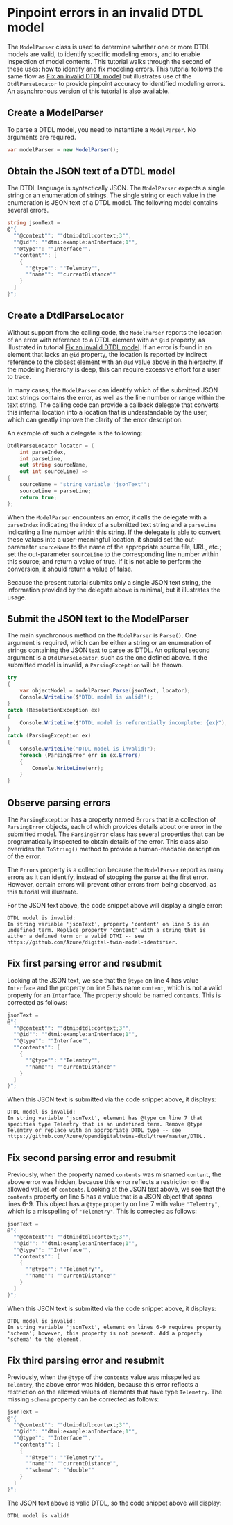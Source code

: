 ﻿# Pinpoint errors in an invalid DTDL model

The `ModelParser` class is used to determine whether one or more DTDL models are valid, to identify specific modeling errors, and to enable inspection of model contents.
This tutorial walks through the second of these uses: how to identify and fix modeling errors.
This tutorial follows the same flow as [Fix an invalid DTDL model](./Tutorial02_FixInvalidDtdlModel.md) but illustrates use of the `DtdlParseLocator` to provide pinpoint accuracy to identified modeling errors.
An [asynchronous version](./Tutorial03_PinpointModelingErrorsAsync.md) of this tutorial is also available.

## Create a ModelParser

To parse a DTDL model, you need to instantiate a `ModelParser`.
No arguments are required.

```C# Snippet:DtdlParserTutorial03_CreateModelParser
var modelParser = new ModelParser();
```

## Obtain the JSON text of a DTDL model

The DTDL language is syntactically JSON.
The `ModelParser` expects a single string or an enumeration of strings.
The single string or each value in the enumeration is JSON text of a DTDL model.
The following model contains several errors.

```C# Snippet:DtdlParserTutorial03_ObtainInvalidDtdlText
string jsonText =
@"{
  ""@context"": ""dtmi:dtdl:context;3"",
  ""@id"": ""dtmi:example:anInterface;1"",
  ""@type"": ""Interface"",
  ""content"": [
    {
      ""@type"": ""Telemtry"",
      ""name"": ""currentDistance""
    }
  ]
}";
```

## Create a DtdlParseLocator

Without support from the calling code, the `ModelParser` reports the location of an error with reference to a DTDL element with an `@id` property, as illustrated in tutorial [Fix an invalid DTDL model](Tutorial02_FixInvalidDtdlModel.md).
If an error is found in an element that lacks an `@id` property, the location is reported by indirect reference to the closest element with an `@id` value above in the hierarchy.
If the modeling hierarchy is deep, this can require excessive effort for a user to trace.

In many cases, the `ModelParser` can identify which of the submitted JSON text strings contains the error, as well as the line number or range within the text string.
The calling code can provide a callback delegate that converts this internal location into a location that is understandable by the user, which can greatly improve the clarity of the error description.

An example of such a delegate is the following:

```C# Snippet:DtdlParserTutorial03_CreateDtdlParseLocator
DtdlParseLocator locator = (
    int parseIndex,
    int parseLine,
    out string sourceName,
    out int sourceLine) =>
{
    sourceName = "string variable 'jsonText'";
    sourceLine = parseLine;
    return true;
};
```

When the `ModelParser` encounters an error, it calls the delegate with a `parseIndex` indicating the index of a submitted text string and a `parseLine` indicating a line number within this string.
If the delegate is able to convert these values into a user-meaningful location, it should set the out-parameter `sourceName` to the name of the appropriate source file, URL, etc.; set the out-parameter `sourceLine` to the corresponding line number within this source; and return a value of true.
If it is not able to perform the conversion, it should return a value of false.

Because the present tutorial submits only a single JSON text string, the information provided by the delegate above is minimal, but it illustrates the usage.

## Submit the JSON text to the ModelParser

The main synchronous method on the `ModelParser` is `Parse()`.
One argument is required, which can be either a string or an enumeration of strings containing the JSON text to parse as DTDL.
An optional second argument is a `DtdlParseLocator`, such as the one defined above.
If the submitted model is invalid, a `ParsingException` will be thrown.

```C# Snippet:DtdlParserTutorial03_CallParse
try
{
    var objectModel = modelParser.Parse(jsonText, locator);
    Console.WriteLine($"DTDL model is valid!");
}
catch (ResolutionException ex)
{
    Console.WriteLine($"DTDL model is referentially incomplete: {ex}");
}
catch (ParsingException ex)
{
    Console.WriteLine("DTDL model is invalid:");
    foreach (ParsingError err in ex.Errors)
    {
        Console.WriteLine(err);
    }
}
```

## Observe parsing errors

The `ParsingException` has a property named `Errors` that is a collection of `ParsingError` objects, each of which provides details about one error in the submitted model.
The `ParsingError` class has several properties that can be programatically inspected to obtain details of the error.
This class also overrides the `ToString()` method to provide a human-readable description of the error.

The `Errors` property is a collection because the `ModelParser` report as many errors as it can identify, instead of stopping the parse at the first error.
However, certain errors will prevent other errors from being observed, as this tutorial will illustrate.

For the JSON text above, the code snippet above will display a single error:

```Console
DTDL model is invalid:
In string variable 'jsonText', property 'content' on line 5 is an undefined term. Replace property 'content' with a string that is either a defined term or a valid DTMI -- see https://github.com/Azure/digital-twin-model-identifier.
```

## Fix first parsing error and resubmit

Looking at the JSON text, we see that the `@type` on line 4 has value `Interface` and the property on line 5 has name `content`, which is not a valid property for an `Interface`.
The property should be named `contents`.
This is corrected as follows:

```C# Snippet:DtdlParserTutorial03_CorrectPropertyName
jsonText =
@"{
  ""@context"": ""dtmi:dtdl:context;3"",
  ""@id"": ""dtmi:example:anInterface;1"",
  ""@type"": ""Interface"",
  ""contents"": [
    {
      ""@type"": ""Telemtry"",
      ""name"": ""currentDistance""
    }
  ]
}";
```

[repeat]: # (Snippet:DtdlParserTutorial03_CallParse)

When this JSON text is submitted via the code snippet above, it displays:

```Console
DTDL model is invalid:
In string variable 'jsonText', element has @type on line 7 that specifies type Telemtry that is an undefined term. Remove @type Telemtry or replace with an appropriate DTDL type -- see https://github.com/Azure/opendigitaltwins-dtdl/tree/master/DTDL.
```

## Fix second parsing error and resubmit

Previously, when the property named `contents` was misnamed `content`, the above error was hidden, because this error reflects a restriction on the allowed values of `contents`.
Looking at the JSON text above, we see that the `contents` property on line 5 has a value that is a JSON object that spans lines 6-9.
This object has a `@type` property on line 7 with value `"Telemtry"`, which is a misspelling of `"Telemetry"`.
This is corrected as follows:

```C# Snippet:DtdlParserTutorial03_CorrectTypeName
jsonText =
@"{
  ""@context"": ""dtmi:dtdl:context;3"",
  ""@id"": ""dtmi:example:anInterface;1"",
  ""@type"": ""Interface"",
  ""contents"": [
    {
      ""@type"": ""Telemetry"",
      ""name"": ""currentDistance""
    }
  ]
}";
```

[repeat]: # (Snippet:DtdlParserTutorial03_CallParse)

When this JSON text is submitted via the code snippet above, it displays:

```Console
DTDL model is invalid:
In string variable 'jsonText', element on lines 6-9 requires property 'schema'; however, this property is not present. Add a property 'schema' to the element.
```

## Fix third parsing error and resubmit

Previously, when the `@type` of the `contents` value was misspelled as `Telemtry`, the above error was hidden, because this error reflects a restriction on the allowed values of elements that have type `Telemetry`.
The missing `schema` property can be corrected as follows:

```C# Snippet:DtdlParserTutorial03_AddRequiredProperty
jsonText =
@"{
  ""@context"": ""dtmi:dtdl:context;3"",
  ""@id"": ""dtmi:example:anInterface;1"",
  ""@type"": ""Interface"",
  ""contents"": [
    {
      ""@type"": ""Telemetry"",
      ""name"": ""currentDistance"",
      ""schema"": ""double""
    }
  ]
}";
```

[repeat]: # (Snippet:DtdlParserTutorial03_CallParse)

The JSON text above is valid DTDL, so the code snippet above will display:

```Console
DTDL model is valid!
```
